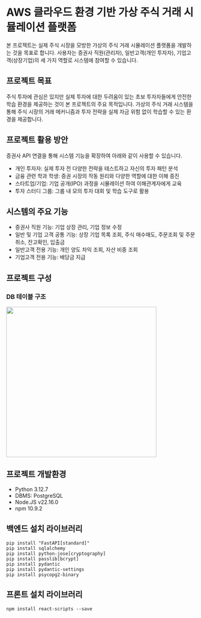 # AWS 클라우드 환경 기반 가상 주식 거래 시뮬레이션 플랫폼

본 프로젝트는 실제 주식 시장을 모방한 가상의 주식 거래 시뮬레이션 플랫폼을 개발하는 것을 목표로 합니다. 사용자는 증권사 직원(관리자), 일반고객(개인 투자자), 기업고객(상장기업)의 세 가지 역할로 시스템에 참여할 수 있습니다.

## 프로젝트 목표
주식 투자에 관심은 있지만 실제 투자에 대한 두려움이 있는 초보 투자자들에게 안전한 학습 환경을 제공하는 것이 본 프로젝트의 주요 목적입니다. 가상의 주식 거래 시스템을 통해 주식 시장의 거래 메커니즘과 투자 전략을 실제 자금 위험 없이 학습할 수 있는 환경을 제공합니다.

## 프로젝트 활용 방안
증권사 API 연결을 통해 시스템 기능을 확장하여 아래와 같이 사용할 수 있습니다.
- 개인 투자자: 실제 투자 전 다양한 전략을 테스트하고 자신의 투자 패턴 분석
- 금융 관련 학과 학생: 증권 시장의 작동 원리와 다양한 역할에 대한 이해 증진
- 스타트업/기업: 기업 공개(IPO) 과정을 시뮬레이션 하여 이해관계자에게 교육
- 투자 스터디 그룹: 그룹 내 모의 투자 대회 및 학습 도구로 활용

## 시스템의 주요 기능
- 증권사 직원 기능: 기업 상장 관리, 기업 정보 수정
- 일반 및 기업 고객 공통 기능: 상장 기업 목록 조회, 주식 매수매도, 주문조회 및 주문취소, 잔고확인, 입출금
- 일반고객 전용 기능: 개인 양도 차익 조회, 자산 비중 조회
- 기업고객 전용 기능: 배당금 지급

## 프로젝트 구성

### DB 테이블 구조
<img src="https://github.com/user-attachments/assets/77ee43ff-44e6-4933-b0a7-394110bc18be" width=400, height=400>

## 프로젝트 개발환경
- Python 3.12.7
- DBMS: PostgreSQL
- Node.JS v22.16.0
- npm 10.9.2

## 백엔드 설치 라이브러리
```
pip install "FastAPI[standard]"
pip install sqlalchemy
pip install python-jose[cryptography]
pip install passlib[bcrypt]
pip install pydantic
pip install pydantic-settings
pip install psycopg2-binary
```

## 프론트 설치 라이브러리
```
npm install react-scripts --save
```
